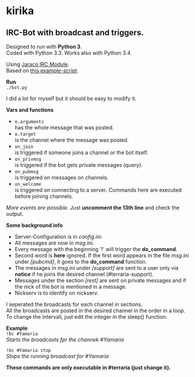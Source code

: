 kirika
======

IRC-Bot with broadcast and triggers.
------------------------------------
Designed to run with **Python 3**.  
Coded with Python 3.3.
Works also with Python 3.4

Using [Jaraco IRC Module](https://bitbucket.org/jaraco/irc).  
Based on [this example-script](https://bitbucket.org/jaraco/irc/src/5fb84776e69a3a5fe4f3e34f27571d3b575f2fab/scripts/testbot.py).

**Run**  
`./bot.py`

I did a lot for myself but it should be easy to modify it.

**Vars and functions**
-   `e.arguments`  
    has the whole message that was posted.
-   `e.target`  
    is the channel where the message was posted.
-   `on_join`  
    is triggered if someone joins a channel or the bot itself.
-   `on_privmsg`  
    is triggered if the bot gets private messages (query).
-   `on_pubmsg`  
    is triggered on messages on channels.
-   `on_welcome`  
    is triggered on connecting to a server. Commands here are executed before joining channels.

*More events are possible.* Just **uncomment the 13th line** and check the output.

**Some background info**
-   Server-Configuration is in *config.ini*.
-   All messages are now in *msg.ini*.
-   Every message with the beginning '!' will trigger the **do_command**.
-   Second word is **here** ignored. If the first word appears in the file *msg.ini* under *[pubcmd]*, it goes to the **do_command** function.
-   The messages in *msg.ini* under *[support]* are sent to a user only via **notice** if he joins the desired channel (#terraria-support).
-   Messages under the section *[rest]* are sent on private messages and if the nick of the bot is mentioned in a message. 
-   Nickserv is to identify on nickserv.

I seperated the broadcasts for each channel in sections.  
All the broadcasts are posted in the desired channel in the order in a loop.  
To change the intervall, just edit the integer in the sleep() function.

**Example**  
`!bc #Yamaria`  
*Starts the broadcasts fpr the channek #Yamaria*

`!bc #Yamaria stop`  
*Stops the running broadcast for #Yamaria*

**These commands are only executable in #terraria (just change it).**
